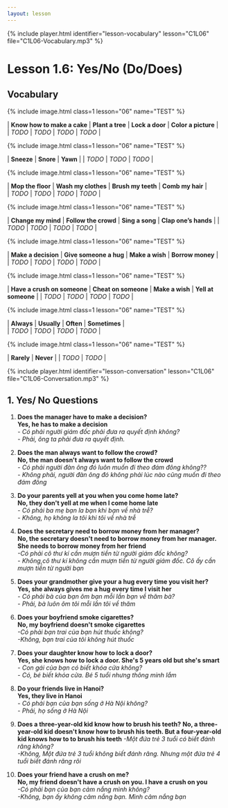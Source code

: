 ```yaml
---
layout: lesson
---
```


{% include player.html identifier="lesson-vocabulary" lesson="C1L06" file="C1L06-Vocabulary.mp3" %}
# Lesson 1.6: Yes/No (Do/Does)

## Vocabulary

{% include image.html class=1 lesson="06" name="TEST" %}

| **Know how to make a cake** | **Plant a tree**  | **Lock a door** | **Color a picture** |  
| *TODO*   |  *TODO*     |  *TODO*   |  *TODO*   | 

{% include image.html class=1 lesson="06" name="TEST" %}

| **Sneeze** | **Snore** | **Yawn** | 
| *TODO*   |  *TODO*     |  *TODO*   |


{% include image.html class=1 lesson="06" name="TEST" %}

| **Mop the floor** | **Wash my clothes**  | **Brush my teeth**  | **Comb my hair** |  
| *TODO*   |  *TODO*     |  *TODO*   |  *TODO*   | 


{% include image.html class=1 lesson="06" name="TEST" %}
 
| **Change my mind** | **Follow the crowd** | **Sing a song**  | **Clap one’s hands**  |
 | *TODO*   |  *TODO*     |  *TODO*   |  *TODO*   | 
 
{% include image.html class=1 lesson="06" name="TEST" %}
 
| **Make a decision** | **Give someone a hug**  | **Make a wish**  | **Borrow money** |  
| *TODO*   |  *TODO*     |  *TODO*   |  *TODO*   | 

{% include image.html class=1 lesson="06" name="TEST" %}
 
| **Have a crush on someone** | **Cheat on someone** | **Make a wish**  | **Yell at someone** | 
| *TODO*   |  *TODO*     |  *TODO*   |  *TODO*   | 

{% include image.html class=1 lesson="06" name="TEST" %}
 
| **Always** | **Usually** | **Often**  | **Sometimes** |  
| *TODO*   |  *TODO*     |  *TODO*   |  *TODO*   | 

{% include image.html class=1 lesson="06" name="TEST" %}

| **Rarely** | **Never** | 
| *TODO*   |  *TODO*     | 


{% include player.html identifier="lesson-conversation" lesson="C1L06" file="C1L06-Conversation.mp3" %}

## 1. Yes/ No Questions

1. **Does the manager have to make a decision?**    
**Yes, he has to make a decision**    
*- Có phải người giám đốc phải đưa ra quyết định không?*      
*- Phải, ông ta phải đưa ra quyết định.*    

2. **Does the man always want to follow the crowd?**    
**No, the man doesn't always want to follow the crowd**    
*- Có phải người đàn ông đó luôn muốn đi theo đám đông không??*    
*- Không phải, người đàn ông đó không phải lúc nào cũng muốn đi theo đám đông*    

3. **Do your parents yell at you when you come home late?**    
**No, they don't yell at me when I come home late**    
*- Có phải ba mẹ bạn la bạn khi bạn về nhà trễ?*    
*- Không, họ không la tôi khi tôi về nhà trễ*    

4. **Does the secretary need to borrow money from her manager?**  
**No, the secretary doesn't need to borrow money from her manager. She needs to borrow money from her friend**  
*-Có phải cô thư kí cần mượn tiền từ người giám đốc không?*  
*- Không,cô thư kí không cần mượn tiền từ người giám đốc. Cô ấy cần mượn tiền từ người bạn*  

5. **Does your grandmother give your a hug every time you visit her?**   
**Yes, she always gives me a hug every time I visit her**   
*- Có phải bà của bạn ôm bạn mỗi lần bạn về thăm bà?*  
*- Phải, bà luôn ôm tôi mỗi lần tôi về thăm*  

6. **Does your boyfriend smoke cigarettes?**   
**No, my boyfriend doesn't smoke cigarettes**  
*-Có phải bạn trai của bạn hút thuốc không?*  
*-Không, bạn trai của tôi không hút thuốc*  

7. **Does your daughter know how to lock a door?**   
**Yes, she knows how to lock a door. She's 5 years old but she's smart**  
*- Con gái của bạn có biết khóa cửa không?*  
*- Có, bé biết khóa cửa. Bé 5 tuổi nhưng thông minh lắm*  
  
8. **Do your friends live in Hanoi?**   
**Yes, they live in Hanoi**  
*- Có phải bạn của bạn sống ở Hà Nội không?*  
*- Phải, họ sống ở Hà Nội*  
  
9. **Does a three-year-old kid know how to brush his teeth?**
**No, a three-year-old kid doesn't know how to brush his teeth. But a four-year-old kid knows how to to brush his   teeth**
*-Một đứa trẻ 3 tuổi có biết đánh răng không?*  
*-Không, Một đứa trẻ 3 tuổi không biết đánh răng. Nhưng một đứa trẻ 4 tuổi biết đánh răng rôi*  
  
10. **Does your friend have a crush on me?**  
**No, my friend doesn't have a crush on you. I have a crush on you**  
*-Có phải bạn của bạn cảm nắng mình không?*  
*-Không, bạn ấy không cảm nắng bạn. Mình cảm nắng bạn*  